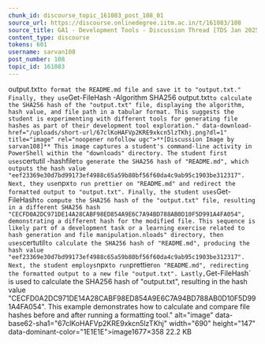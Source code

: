 ```yaml
---
chunk_id: discourse_topic_161083_post_108_01
source_url: https://discourse.onlinedegree.iitm.ac.in/t/161083/108
source_title: GA1 - Development Tools - Discussion Thread [TDS Jan 2025]
content_type: discourse
tokens: 601
username: sarvan108
post_number: 108
topic_id: 161083
---
```


output.txt` to format the README.md file and save it to "output.txt." Finally, they use `Get-FileHash -Algorithm SHA256 output.txt` to calculate the SHA256 hash of the "output.txt" file, displaying the algorithm, hash value, and file path in a tabular format. This suggests the student is experimenting with different tools for generating file hashes as part of their development tool exploration." data-download-href="/uploads/short-url/67clKoHAFVp2KRE9xkcn5lzTKhj.png?dl=1" title="image" rel="noopener nofollow ugc">**[Discussion Image by sarvan108]** This image captures a student's command-line activity in PowerShell within the "downloads" directory. The student first uses `certutil -hashfile` to generate the SHA256 hash of "README.md", which outputs the hash value "eef23369e30d7bd99173ef4988c65a59b80bf56f60da4c9ab95c1903be312317". Next, they use `npx` to run prettier on "README.md" and redirect the formatted output to "output.txt". Finally, the student uses `Get-FileHash` to compute the SHA256 hash of the "output.txt" file, resulting in a different SHA256 hash "CECFD0A2DC971DE14A28CABF98ED854A9E6C7A94BD788AB0D10F5D991A4FA054", demonstrating a different hash for the modified file. This sequence is likely part of a development task or a learning exercise related to hash generation and file manipulation.nloads" directory, then uses `certutil` to calculate the SHA256 hash of "README.md", producing the hash value "eef23369e30d7bd99173ef4988c65a59b80bf56f60da4c9ab95c1903be312317". Next, the student employs `npx` to run `prettier` on "README.md", redirecting the formatted output to a new file "output.txt". Lastly, `Get-FileHash` is used to calculate the SHA256 hash of "output.txt", resulting in the hash value "CECFD0A2DC971DE14A28CABF98ED854A9E6C7A94BD788AB0D10F5D991A4FA054". This example demonstrates how to calculate and compare file hashes before and after running a formatting tool." alt="image" data-base62-sha1="67clKoHAFVp2KRE9xkcn5lzTKhj" width="690" height="147" data-dominant-color="1E1E1E">image1677×358 22.2 KB
